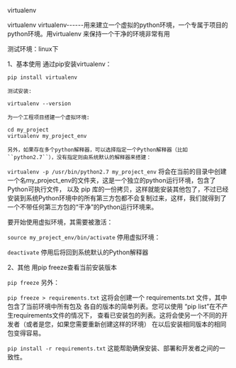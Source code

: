 virtualenv

 virtualenv
    virtualenv------用来建立一个虚拟的python环境，一个专属于项目的python环境。用virtualenv 来保持一个干净的环境非常有用

测试环境：linux下

1、基本使用
    通过pip安装virtualenv：

`pip install virtualenv`

    测试安装:

`virtualenv --version`

    为一个工程项目搭建一个虚拟环境:
```
cd my_project
virtualenv my_project_env
```

    另外，如果存在多个python解释器，可以选择指定一个Python解释器（比如``python2.7``），没有指定则由系统默认的解释器来搭建： 

`virtualenv -p /usr/bin/python2.7 my_project_env`
    将会在当前的目录中创建一个名my_project_env的文件夹，这是一个独立的python运行环境，包含了Python可执行文件， 以及 pip 库的一份拷贝，这样就能安装其他包了，不过已经安装到系统Python环境中的所有第三方包都不会复制过来，这样，我们就得到了一个不带任何第三方包的“干净”的Python运行环境来。

 要开始使用虚拟环境，其需要被激活：

`source my_project_env/bin/activate`
    停用虚拟环境：

`deactivate`
    停用后将回到系统默认的Python解释器

2、其他
    用pip freeze查看当前安装版本

`pip freeze`
    另外：

`pip freeze > requirements.txt`
    这将会创建一个 requirements.txt 文件，其中包含了当前环境中所有包及 各自的版本的简单列表。您可以使用 “pip list”在不产生requirements文件的情况下， 查看已安装包的列表。这将会使另一个不同的开发者（或者是您，如果您需要重新创建这样的环境） 在以后安装相同版本的相同包变得容易。

`pip install -r requirements.txt`
    这能帮助确保安装、部署和开发者之间的一致性。





